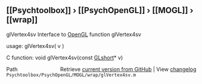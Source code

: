 ## [[Psychtoolbox]] &#8250; [[PsychOpenGL]] &#8250; [[MOGL]] &#8250; [[wrap]]

glVertex4sv  Interface to [OpenGL](OpenGL) function glVertex4sv  
  
usage:  glVertex4sv( v )  
  
C function:  void glVertex4sv(const [GLshort](GLshort)\* v)  




<div class="code_header" style="text-align:right;">
  <span style="float:left;">Path&nbsp;&nbsp;</span> <span class="counter">Retrieve <a href=
  "https://raw.github.com/Psychtoolbox-3/Psychtoolbox-3/beta/Psychtoolbox/PsychOpenGL/MOGL/wrap/glVertex4sv.m">current version from GitHub</a> | View <a href=
  "https://github.com/Psychtoolbox-3/Psychtoolbox-3/commits/beta/Psychtoolbox/PsychOpenGL/MOGL/wrap/glVertex4sv.m">changelog</a></span>
</div>
<div class="code">
  <code>Psychtoolbox/PsychOpenGL/MOGL/wrap/glVertex4sv.m</code>
</div>

